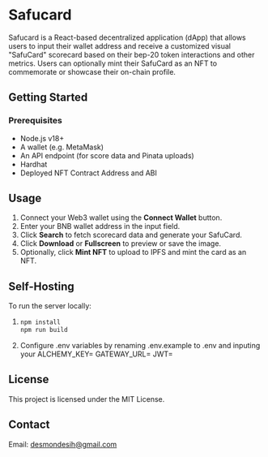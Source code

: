 # Safucard

Safucard is a React-based decentralized application (dApp) that allows users to input their wallet address and receive a customized visual "SafuCard" scorecard based on their bep-20 token interactions and other metrics. Users can optionally mint their SafuCard as an NFT to commemorate or showcase their on-chain profile.

## Getting Started

### Prerequisites

- Node.js v18+
- A wallet (e.g. MetaMask)
- An API endpoint (for score data and Pinata uploads)
- Hardhat
- Deployed NFT Contract Address and ABI

## Usage

1. Connect your Web3 wallet using the **Connect Wallet** button.
2. Enter your BNB wallet address in the input field.
3. Click **Search** to fetch scorecard data and generate your SafuCard.
4. Click **Download** or **Fullscreen** to preview or save the image.
5. Optionally, click **Mint NFT** to upload to IPFS and mint the card as an NFT.

## Self-Hosting

To run the server locally:

1. ```bash
   npm install
   npm run build
   ```
2. Configure .env variables by renaming .env.example to .env and inputing your
   ALCHEMY_KEY=
   GATEWAY_URL=
   JWT=

## License

This project is licensed under the MIT License.

## Contact

Email: desmondesih@gmail.com
